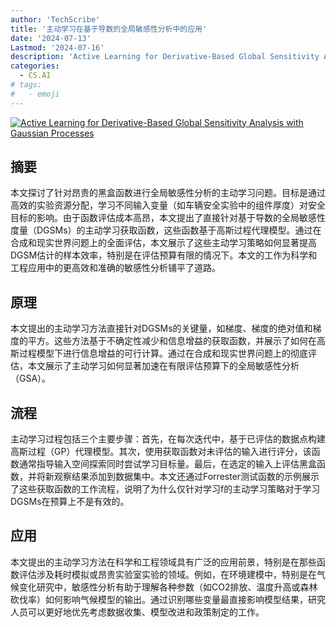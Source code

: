 ```yaml
---
author: 'TechScribe'
title: '主动学习在基于导数的全局敏感性分析中的应用'
date: '2024-07-13'
Lastmod: '2024-07-16'
description: 'Active Learning for Derivative-Based Global Sensitivity Analysis with Gaussian Processes'
categories:
  - CS.AI
# tags:
#   - emoji
---
```


[![Active Learning for Derivative-Based Global Sensitivity Analysis with Gaussian Processes](https://arxiv-research-1301205113.cos.ap-guangzhou.myqcloud.com/images/2407.09739v1.pdf_0.jpg)](https://arxiv.org/abs/2407.09739v1)

## 摘要

本文探讨了针对昂贵的黑盒函数进行全局敏感性分析的主动学习问题。目标是通过高效的实验资源分配，学习不同输入变量（如车辆安全实验中的组件厚度）对安全目标的影响。由于函数评估成本高昂，本文提出了直接针对基于导数的全局敏感性度量（DGSMs）的主动学习获取函数，这些函数基于高斯过程代理模型。通过在合成和现实世界问题上的全面评估，本文展示了这些主动学习策略如何显著提高DGSM估计的样本效率，特别是在评估预算有限的情况下。本文的工作为科学和工程应用中的更高效和准确的敏感性分析铺平了道路。<!--more-->

## 原理

本文提出的主动学习方法直接针对DGSMs的关键量，如梯度、梯度的绝对值和梯度的平方。这些方法基于不确定性减少和信息增益的获取函数，并展示了如何在高斯过程模型下进行信息增益的可行计算。通过在合成和现实世界问题上的彻底评估，本文展示了主动学习如何显著加速在有限评估预算下的全局敏感性分析（GSA）。

## 流程

主动学习过程包括三个主要步骤：首先，在每次迭代中，基于已评估的数据点构建高斯过程（GP）代理模型。其次，使用获取函数对未评估的输入进行评分，该函数通常指导输入空间探索同时尝试学习目标量。最后，在选定的输入上评估黑盒函数，并将新观察结果添加到数据集中。本文还通过Forrester测试函数的示例展示了这些获取函数的工作流程，说明了为什么仅针对学习f的主动学习策略对于学习DGSMs在预算上不是有效的。

## 应用

本文提出的主动学习方法在科学和工程领域具有广泛的应用前景，特别是在那些函数评估涉及耗时模拟或昂贵实验室实验的领域。例如，在环境建模中，特别是在气候变化研究中，敏感性分析有助于理解各种参数（如CO2排放、温度升高或森林砍伐率）如何影响气候模型的输出。通过识别哪些变量最直接影响模型结果，研究人员可以更好地优先考虑数据收集、模型改进和政策制定的工作。